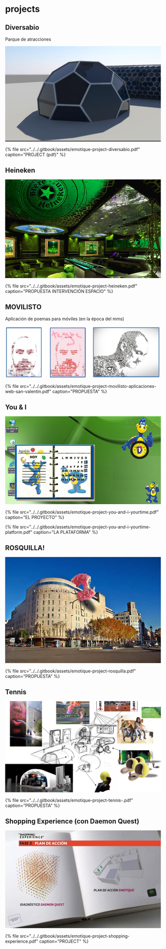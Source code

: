 # projects

## Diversabio

Parque de atracciones

![](../../.gitbook/assets/emotique-project-diversabio-1-.jpg)

{% file src="../../.gitbook/assets/emotique-project-diversabio.pdf" caption="PROJECT \(pdf\)" %}

## Heineken

![](../../.gitbook/assets/emotique-project-heineken.jpg)

{% file src="../../.gitbook/assets/emotique-project-heineken.pdf" caption="PROPUESTA INTERVENCIÓN ESPACIO" %}

## MOVILISTO

Aplicación de poemas para móviles \(en la época del mms\)

![](../../.gitbook/assets/emotique-project-movilisto-aplicaciones-web-san-valentin.jpg)

{% file src="../../.gitbook/assets/emotique-project-movilisto-aplicaciones-web-san-valentin.pdf" caption="PROPUESTA" %}

## You & I

![](../../.gitbook/assets/emotique-project-you-and-i-yourtime.jpg)

{% file src="../../.gitbook/assets/emotique-project-you-and-i-yourtime.pdf" caption="EL PROYECTO" %}

{% file src="../../.gitbook/assets/emotique-project-you-and-i-yourtime-platform.pdf" caption="LA PLATAFORMA" %}

## ROSQUILLA!

![](../../.gitbook/assets/emotique-project-rosquilla.jpg)

{% file src="../../.gitbook/assets/emotique-project-rosquilla.pdf" caption="PROPUESTA" %}

## Tennis

![](../../.gitbook/assets/emotique-project-tennis.jpg)

{% file src="../../.gitbook/assets/emotique-project-tennis-.pdf" caption="PROPUESTA" %}

## Shopping Experience \(con Daemon Quest\)

![](../../.gitbook/assets/emotique-project-shopping-experience.jpg)

{% file src="../../.gitbook/assets/emotique-project-shopping-experience.pdf" caption="PROJECT" %}



